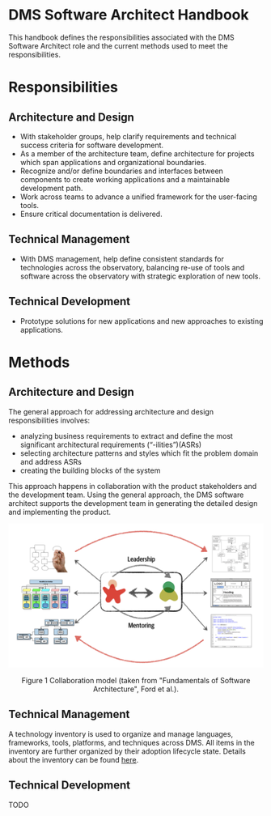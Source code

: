 # DMS Software Architect Handbook
This handbook defines the responsibilities associated with the DMS Software Architect role and the current methods used to meet the responsibilities.

# Responsibilities
## Architecture and Design
* With stakeholder groups, help clarify requirements and technical success criteria for software development.
* As a member of the architecture team, define architecture for projects which span applications and organizational boundaries.
* Recognize and/or define boundaries and interfaces between components to create working applications and a maintainable development path.
* Work across teams to advance a unified framework for the user-facing tools.
* Ensure critical documentation is delivered.
## Technical Management
* With DMS management, help define consistent standards for technologies across the observatory, balancing re-use of tools and software across the observatory with strategic exploration of new tools.
## Technical Development
* Prototype solutions for new applications and new approaches to existing applications.

# Methods
## Architecture and Design
The general approach for addressing architecture and design responsibilities involves:
* analyzing business requirements to extract and define the most significant architectural requirements (“-ilities”)(ASRs) 
* selecting architecture patterns and styles which fit the problem domain and address ASRs
* creating the building blocks of the system 

This approach happens in collaboration with the product stakeholders and the development team. Using the general approach, the DMS software architect supports the development team in generating the detailed design and implementing the product.

<p align="center">
  <img src="https://github.com/whiteheaddmark/DMS-Software-Architect-Handbook/blob/master/images/ArchitecturalThinking.png?raw=true">
</p>
<div align="center">Figure 1 Collaboration model (taken from "Fundamentals of Software Architecture", Ford et al.).</div>

## Technical Management
A technology inventory is used to organize and manage languages, frameworks, tools, platforms, and techniques across DMS. All items in the inventory are further organized by their adoption lifecycle state. Details about the inventory can be found [here](https://github.com/whiteheaddmark/Technology-Inventory).

## Technical Development
TODO